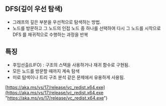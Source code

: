 
## DFS(깊이 우선 탐색)

* 그래프의 깊은 부분을 우선적으로 탐색하는 방법.
* 노드를 방문하고 그 노드의 인접 노드 중 하나를 선택하여 다시 그 노드를 시작으로 DFS 를 재귀적으로 수행하는 과정을 반복


## 특징

* 후입선출(LIFO) : 구조의 스택을 사용하거나 재귀 함수로 구현됨.
* 모든 노드를 방문할 때까지 계속 탐색
* 미로 탐색이나 트리 구조 분석 같은 문제에서 유용하게 사용됨.


[https://aka.ms/vs/17/release/vc_redist.x64.exe](https://aka.ms/vs/17/release/vc_redist.x64.exe "https://aka.ms/vs/17/release/vc_redist.x64.exe")